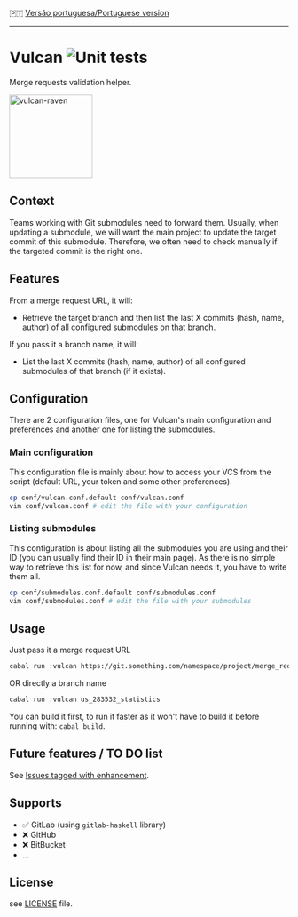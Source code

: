 :portugal: [Versão portuguesa/Portuguese version](README.md)
***

# Vulcan ![Unit tests](https://github.com/TheLusitanianKing/Vulcan/workflows/Haskell%20CI/badge.svg)
Merge requests validation helper.

<img src="https://static.wikia.nocookie.net/metalgear/images/2/22/Vulcan_Raven.jpg/revision/latest?cb=20060802225437" alt="vulcan-raven" width="150"/>

## Context
Teams working with Git submodules need to forward them. Usually, when updating a submodule, we will want the main project to update the target commit of this submodule. Therefore, we often need to check manually if the targeted commit is the right one.

## Features
From a merge request URL, it will:
- Retrieve the target branch and then list the last X commits (hash, name, author) of all configured submodules on that branch.

If you pass it a branch name, it will:
- List the last X commits (hash, name, author) of all configured submodules of that branch (if it exists).

## Configuration
There are 2 configuration files, one for Vulcan's main configuration and preferences and another one for listing the submodules.

### Main configuration
This configuration file is mainly about how to access your VCS from the script (default URL, your token and some other preferences).
```bash
cp conf/vulcan.conf.default conf/vulcan.conf
vim conf/vulcan.conf # edit the file with your configuration
```

### Listing submodules
This configuration is about listing all the submodules you are using and their ID (you can usually find their ID in their main page).
As there is no simple way to retrieve this list for now, and since Vulcan needs it, you have to write them all.
```bash
cp conf/submodules.conf.default conf/submodules.conf
vim conf/submodules.conf # edit the file with your submodules
```

## Usage
Just pass it a merge request URL

```bash
cabal run :vulcan https://git.something.com/namespace/project/merge_requests/199
```

OR directly a branch name

```bash
cabal run :vulcan us_283532_statistics
```

You can build it first, to run it faster as it won't have to build it before running with: `cabal build`.

## Future features / TO DO list
See [Issues tagged with enhancement](https://github.com/TheLusitanianKing/Vulcan/labels/enhancement).

## Supports
- :white_check_mark: GitLab (using `gitlab-haskell` library)
- :x: GitHub
- :x: BitBucket
- ...

## License
see [LICENSE](LICENSE) file.
